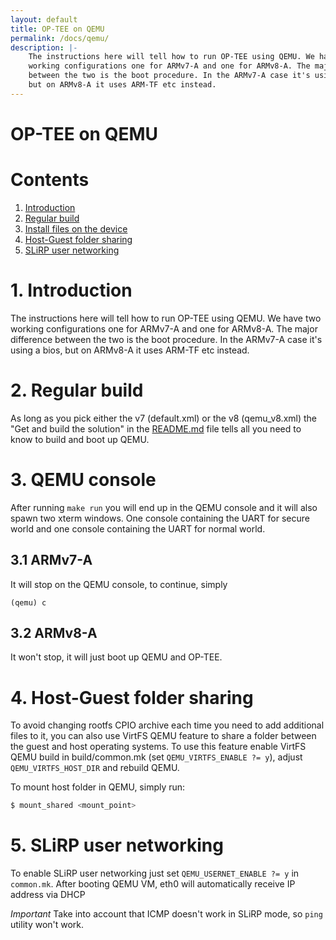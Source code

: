 ```yaml
---
layout: default
title: OP-TEE on QEMU
permalink: /docs/qemu/
description: |-
    The instructions here will tell how to run OP-TEE using QEMU. We have two
    working configurations one for ARMv7-A and one for ARMv8-A. The major difference
    between the two is the boot procedure. In the ARMv7-A case it's using a bios,
    but on ARMv8-A it uses ARM-TF etc instead.
---
```

# OP-TEE on QEMU

# Contents
1. [Introduction](#1-introduction)
2. [Regular build](#2-regular-build)
3. [Install files on the device](#3-qemu-console)
4. [Host-Guest folder sharing](#4-host-guest-folder-sharing)
5. [SLiRP user networking](#5-slirp-user-networking)

# 1. Introduction
The instructions here will tell how to run OP-TEE using QEMU. We have two
working configurations one for ARMv7-A and one for ARMv8-A. The major difference
between the two is the boot procedure. In the ARMv7-A case it's using a bios,
but on ARMv8-A it uses ARM-TF etc instead.

# 2. Regular build
As long as you pick either the v7 (default.xml) or the v8 (qemu_v8.xml) the "Get
and build the solution" in the [README.md] file tells all you need to know to
build and boot up QEMU.

# 3. QEMU console
After running `make run` you will end up in the QEMU console and it will also
spawn two xterm windows. One console containing the UART for secure world and
one console containing the UART for normal world.

## 3.1 ARMv7-A
It will stop on the QEMU console, to continue, simply
```
(qemu) c
```

## 3.2 ARMv8-A
It won't stop, it will just boot up QEMU and OP-TEE.

# 4. Host-Guest folder sharing

To avoid changing rootfs CPIO archive each time you need to add additional files
to it, you can also use VirtFS QEMU feature to share a folder between the guest
and host operating systems. To use this feature enable VirtFS QEMU build in
build/common.mk (set `QEMU_VIRTFS_ENABLE ?= y`), adjust `QEMU_VIRTFS_HOST_DIR` and
rebuild QEMU.

To mount host folder in QEMU, simply run:

```bash
$ mount_shared <mount_point>
```
# 5. SLiRP user networking
To enable SLiRP user networking just set `QEMU_USERNET_ENABLE ?= y` in `common.mk`.
After booting QEMU VM, eth0 will automatically receive IP address via DHCP

*Important* Take into account that ICMP doesn't work in SLiRP mode,
so `ping` utility won't work.

[bios]: https://github.com/linaro-swg/bios_qemu_tz_arm
[README.md]: ../../build/
